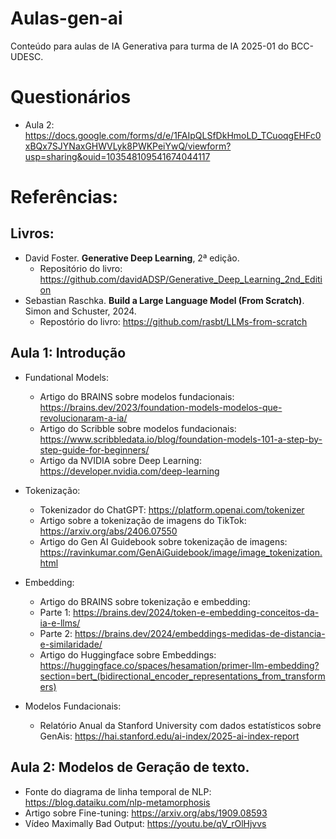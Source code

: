 # Aulas-gen-ai
Conteúdo para aulas de IA Generativa para turma de IA 2025-01 do BCC-UDESC.

# Questionários

- Aula 2: https://docs.google.com/forms/d/e/1FAIpQLSfDkHmoLD_TCuoqgEHFc0xBQx7SJYNaxGHWVLyk8PWKPeiYwQ/viewform?usp=sharing&ouid=103548109541674044117


# Referências:


## Livros:
- David Foster. **Generative Deep Learning**, 2ª edição.
  - Repositório do livro: https://github.com/davidADSP/Generative_Deep_Learning_2nd_Edition
- Sebastian Raschka. **Build a Large Language Model (From Scratch)**. Simon and Schuster, 2024.
  - Repostório do livro: https://github.com/rasbt/LLMs-from-scratch


## Aula 1: Introdução
- Fundational Models:
  - Artigo do BRAINS sobre modelos fundacionais: https://brains.dev/2023/foundation-models-modelos-que-revolucionaram-a-ia/
  - Artigo do Scribble sobre modelos fundacionais: https://www.scribbledata.io/blog/foundation-models-101-a-step-by-step-guide-for-beginners/
  - Artigo da NVIDIA sobre Deep Learning: https://developer.nvidia.com/deep-learning

- Tokenização:
  - Tokenizador do ChatGPT: https://platform.openai.com/tokenizer
  - Artigo sobre a tokenização de imagens do TikTok: https://arxiv.org/abs/2406.07550
  - Artigo do Gen AI Guidebook sobre tokenização de imagens: https://ravinkumar.com/GenAiGuidebook/image/image_tokenization.html

- Embedding:
  - Artigo do BRAINS sobre tokenização e embedding:
  - Parte 1: https://brains.dev/2024/token-e-embedding-conceitos-da-ia-e-llms/
  - Parte 2: https://brains.dev/2024/embeddings-medidas-de-distancia-e-similaridade/
  - Artigo do Huggingface sobre Embeddings: https://huggingface.co/spaces/hesamation/primer-llm-embedding?section=bert_(bidirectional_encoder_representations_from_transformers)

- Modelos Fundacionais:
  - Relatório Anual da Stanford University com dados estatísticos sobre GenAis: https://hai.stanford.edu/ai-index/2025-ai-index-report
 
## Aula 2: Modelos de Geração de texto.
  - Fonte do diagrama de linha temporal de NLP: https://blog.dataiku.com/nlp-metamorphosis
  - Artigo sobre Fine-tuning: https://arxiv.org/abs/1909.08593
  - Vídeo Maximally Bad Output: https://youtu.be/qV_rOlHjvvs
